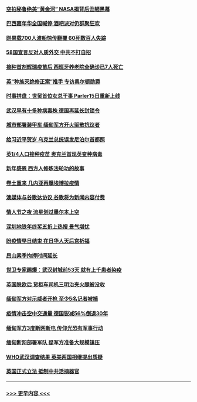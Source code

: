 #### [空拍秘鲁绝美“黄金河” NASA揭背后丑陋黑幕](../pages/prog202/a103054732.md?t=02161451) 
#### [巴西嘉年华全国喊停 酒吧派对仍群聚狂欢](../pages/prog202/a103055165.md?t=02161451) 
#### [刚果载700人渡船惊传翻覆 60死数百人失踪](../pages/prog202/a103055140.md?t=02161451) 
#### [58国宣言反对人质外交 中共不打自招](../pages/prog202/a103055127.md?t=02161451) 
#### [接种首剂辉瑞疫苗后 西班牙养老院全确诊已7人死亡](../pages/prog202/a103054937.md?t=02161451) 
#### [英“种族灭绝修正案”推手 专访奥尔顿勋爵](../pages/prog202/a103055023.md?t=02161451) 
#### [时事拼盘：世贸首位女总干事 Parler15日重新上线](../pages/prog202/a103055021.md?t=02161451) 
#### [武汉早有十多种病毒株 德国再延长封锁令](../pages/prog202/a103055010.md?t=02161451) 
#### [城市部署装甲车 缅甸军方开火驱散抗议者](../pages/prog202/a103054992.md?t=02161451) 
#### [给习近平贺岁 乌克兰总统误发尼泊尔首都照](../pages/prog202/a103054956.md?t=02161451) 
#### [英1/4人口接种疫苗 奥克兰首现英变种病毒](../pages/prog202/a103054954.md?t=02161451) 
#### [新年感恩 西方人修炼法轮功的故事](../pages/prog202/a103054522.md?t=02161451) 
#### [卷土重来 几内亚再爆埃博拉疫情](../pages/prog202/a103054746.md?t=02161451) 
#### [澳媒体与谷歌达协议 谷歌将为新闻内容付费](../pages/prog202/a103054861.md?t=02161451) 
#### [情人节之夜 流星划过墨尔本上空](../pages/prog202/a103054835.md?t=02161451) 
#### [深圳地铁年终奖五折上热搜 景气堪忧](../pages/prog202/a103054807.md?t=02161451) 
#### [盼疫情早日结束  在日华人天后宫祈福](../pages/prog202/a103054772.md?t=02161451) 
#### [昂山素季拘押时间延长](../pages/prog202/a103054695.md?t=02161451) 
#### [世卫专家踢爆：武汉封城前53天 就有上千患者染疫](../pages/prog202/a103054648.md?t=02161451) 
#### [英国脱欧后 货柜车司机三明治夹火腿被没收](../pages/prog202/a103054567.md?t=02161451) 
#### [缅甸军方对示威者开枪 至少5名记者被捕](../pages/prog202/a103054463.md?t=02161451) 
#### [疫情冲击空中交通量 德国锐减56%倒退30年](../pages/prog202/a103054457.md?t=02161451) 
#### [缅甸军方3度断网断电 传仰光恐有军事行动](../pages/prog202/a103054432.md?t=02161451) 
#### [缅甸断网部署军队 疑军方准备大规模镇压](../pages/prog202/a103054424.md?t=02161451) 
#### [WHO武汉调查结果 英美两国相继提出质疑](../pages/prog202/a103054380.md?t=02161451) 
#### [英国正式立法 抵制中共活摘器官](../pages/prog202/a103054360.md?t=02161451) 

----
#### [ >>> 更早内容 <<< ](../indexes/prog202-earlier.md)

